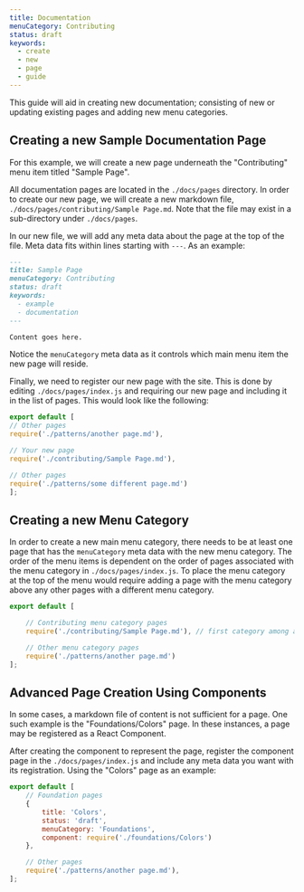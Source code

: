 ```yaml
---
title: Documentation
menuCategory: Contributing
status: draft
keywords:
  - create
  - new
  - page
  - guide
---
```


This guide will aid in creating new documentation; consisting of new or updating existing pages and adding new menu categories.

## Creating a new Sample Documentation Page

For this example, we will create a new page underneath the "Contributing" menu item titled "Sample Page".

All documentation pages are located in the `./docs/pages` directory. In order to create our new page, we will create a new markdown file, `./docs/pages/contributing/Sample Page.md`. Note that the file may exist in a sub-directory under `./docs/pages`.

In our new file, we will add any meta data about the page at the top of the file. Meta data fits within lines starting with `---`. As an example:

```md
---
title: Sample Page
menuCategory: Contributing
status: draft
keywords:
  - example
  - documentation
---

Content goes here.
```

Notice the `menuCategory` meta data as it controls which main menu item the new page will reside.

Finally, we need to register our new page with the site. This is done by editing `./docs/pages/index.js` and requiring our new page and including it in the list of pages. This would look like the following:

```js
export default [
// Other pages
require('./patterns/another page.md'),

// Your new page
require('./contributing/Sample Page.md'),

// Other pages
require('./patterns/some different page.md')
];
```

## Creating a new Menu Category

In order to create a new main menu category, there needs to be at least one page that has the `menuCategory` meta data with the new menu category. The order of the menu items is dependent on the order of pages associated with the menu category in `./docs/pages/index.js`. To place the menu category at the top of the menu would require adding a page with the menu category above any other pages with a different menu category.

```js
export default [

    // Contributing menu category pages
    require('./contributing/Sample Page.md'), // first category among all pages

    // Other menu category pages
    require('./patterns/another page.md')
];
```

## Advanced Page Creation Using Components

In some cases, a markdown file of content is not sufficient for a page. One such example is the "Foundations/Colors" page. In these instances, a page may be registered as a React Component.

After creating the component to represent the page, register the component page in the `./docs/pages/index.js` and include any meta data you want with its registration. Using the "Colors" page as an example:

```js
export default [
    // Foundation pages
    {
        title: 'Colors',
        status: 'draft',
        menuCategory: 'Foundations',
        component: require('./foundations/Colors')
    },

    // Other pages
    require('./patterns/another page.md'),
];
```
